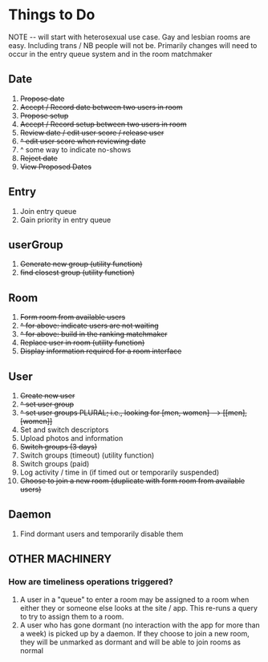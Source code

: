 # Things to Do
NOTE -- will start with heterosexual use case. 
Gay and lesbian rooms are easy. Including trans / NB
people will not be.
Primarily changes will need to occur in the entry queue
system and in the room matchmaker

## Date
1. ~~Propose date~~
2. ~~Accept / Record date between two users in room~~
3. ~~Propose setup~~
4. ~~Accept / Record setup between two users in room~~
5. ~~Review date / edit user score / release user~~
6. ~~^ edit user score when reviewing date~~
7. ^ some way to indicate no-shows
6. ~~Reject date~~
7. ~~View Proposed Dates~~

## Entry
1. Join entry queue
2. Gain priority in entry queue

## userGroup
1. ~~Generate new group (utility function)~~
2. ~~find closest group (utility function)~~

## Room
1. ~~Form room from available users~~
2. ~~^ for above: indicate users are not waiting~~
3. ~~^ for above: build in the ranking matchmaker~~
2. ~~Replace user in room (utility function)~~
3. ~~Display information required for a room interface~~

## User
1. ~~Create new user~~
2. ~~^ set user group~~
3. ~~^ set user groups PLURAL; i.e., looking for [men, women] --> [[men], [women]]~~
2. Set and switch descriptors
2. Upload photos and information
3. ~~Switch groups (3 days)~~
4. Switch groups (timeout) (utility function)
5. Switch groups (paid)
6. Log activity / time in (if timed out or temporarily suspended)
9. ~~Choose to join a new room (duplicate with form room from available users)~~

## Daemon
1. Find dormant users and temporarily disable them

## OTHER MACHINERY
### How are timeliness operations triggered?
1. A user in a "queue" to enter a room may be assigned to a room when either they
or someone else looks at the site / app. This re-runs a query to try to assign
them to a room.
2. A user who has gone dormant (no interaction with the app for more than a week) is
picked up by a daemon. If they choose to join a new room, they will be unmarked as dormant
and will be able to join rooms as normal